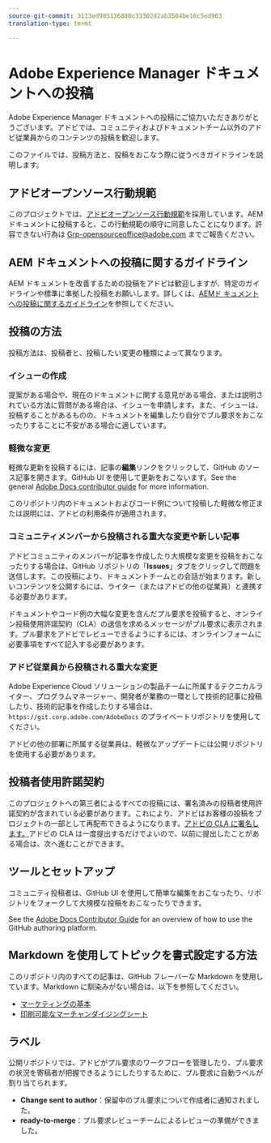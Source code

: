 ```yaml
---
source-git-commit: 3113ed985136880c33302d2ab3504be16c5ed963
translation-type: tm+mt

---
```

# Adobe Experience Manager ドキュメントへの投稿

Adobe Experience Manager ドキュメントへの投稿にご協力いただきありがとうございます。アドビでは、コミュニティおよびドキュメントチーム以外のアドビ従業員からのコンテンツの投稿を歓迎します。

このファイルでは、投稿方法と、投稿をおこなう際に従うべきガイドラインを説明します。

## アドビオープンソース行動規範

このプロジェクトでは、[アドビオープンソース行動規範](code-of-conduct.md)を採用しています。AEM ドキュメントに投稿すると、この行動規範の順守に同意したことになります。許容できない行為は [Grp-opensourceoffice@adobe.com](mailto:Grp-opensourceoffice@adobe.com) までご報告ください。

## AEM ドキュメントへの投稿に関するガイドライン

AEM ドキュメントを改善するための投稿をアドビは歓迎しますが、特定のガイドラインや標準に準拠した投稿をお願いします。詳しくは、[AEMド キュメントへの投稿に関するガイドライン](guidelines.md)を参照してください。

## 投稿の方法

投稿方法は、投稿者と、投稿したい変更の種類によって異なります。

### イシューの作成

提案がある場合や、現在のドキュメントに関する意見がある場合、または説明されている方法に質問がある場合は、イシューを申請します。また、イシューは、投稿することがあるものの、ドキュメントを編集したり自分でプル要求をおこなったりすることに不安がある場合に適しています。

### 軽微な変更

軽微な更新を投稿するには、記事の&#x200B;**編集**&#x200B;リンクをクリックして、GitHub のソース記事を開きます。GitHub UI を使用して更新をおこないます。See the general [Adobe Docs contributor guide](https://docs.adobe.com/help/en/contributor/contributor-guide/introduction.html) for more information.

このリポジトリ内のドキュメントおよびコード例について投稿した軽微な修正または説明には、アドビの利用条件が適用されます。

### コミュニティメンバーから投稿される重大な変更や新しい記事

アドビコミュニティのメンバーが記事を作成したり大規模な変更を投稿をおこなったりする場合は、GitHub リポジトリの「**Issues**」タブをクリックして問題を送信します。この投稿により、ドキュメントチームとの会話が始まります。新しいコンテンツを公開するには、ライター（またはアドビの他の従業員）と連携する必要があります。

ドキュメントやコード例の大幅な変更を含んだプル要求を投稿すると、オンライン投稿使用許諾契約（CLA）の送信を求めるメッセージがプル要求に表示されます。プル要求をアドビでレビューできるようにするには、オンラインフォームに必要事項をすべて記入する必要があります。

### アドビ従業員から投稿される重大な変更

Adobe Experience Cloud ソリューションの製品チームに所属するテクニカルライター、プログラムマネージャー、開発者が業務の一環として技術的記事に投稿したり、技術的記事を作成したりする場合は、`https://git.corp.adobe.com/AdobeDocs` のプライベートリポジトリを使用してください。

アドビの他の部署に所属する従業員は、軽微なアップデートには公開リポジトリを使用する必要があります。

## 投稿者使用許諾契約

このプロジェクトへの第三者によるすべての投稿には、署名済みの投稿者使用許諾契約が含まれている必要があります。これにより、アドビはお客様の投稿をプロジェクトの一部として再配布できるようになります。[アドビの CLA に署名します。](https://opensource.adobe.com/cla.html)アドビの CLA は一度提出するだけでよいので、以前に提出したことがある場合は、次へ進むことができます。

## ツールとセットアップ

コミュニティ投稿者は、GitHub UI を使用して簡単な編集をおこなったり、リポジトリをフォークして大規模な投稿をおこなったりできます。

See the [Adobe Docs Contributor Guide](https://docs.adobe.com/help/en/contributor/contributor-guide/introduction.html) for an overview of how to use the GitHub authoring platform.

## Markdown を使用してトピックを書式設定する方法

このリポジトリ内のすべての記事は、GitHub フレーバーな Markdown を使用しています。Markdown に馴染みがない場合は、以下を参照してください。

* [マーケティングの基本](https://help.github.com/articles/getting-started-with-writing-and-formatting-on-github/)
* [印刷可能なマーチャンダイジングシート](https://guides.github.com/pdfs/markdown-cheatsheet-online.pdf)

## ラベル

公開リポジトリでは、アドビがプル要求のワークフローを管理したり、プル要求の状況を寄稿者が把握できるようにしたりするために、プル要求に自動ラベルが割り当てられます。

* **Change sent to author**：保留中のプル要求について作成者に通知されました。
* **ready-to-merge**：プル要求レビューチームによるレビューの準備ができました。
